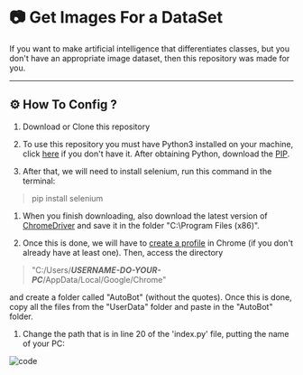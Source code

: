 # :camera: Get Images For a DataSet
If you want to make artificial intelligence that differentiates classes, but you don't have an appropriate image dataset, then this repository was made for you.

---
## :gear: How To Config ?
1. Download or Clone this repository

1. To use this repository you must have Python3 installed on your machine, click [here](https://phoenixnap.com/kb/how-to-install-python-3-windows) if you don't have it. After obtaining Python, download the [PIP](https://phoenixnap.com/kb/install-pip-windows).

1. After that, we will need to install selenium, run this command in the terminal:

> pip install selenium

1. When you finish downloading, also download the latest version of [ChromeDriver](https://chromedriver.chromium.org/downloads) and save it in the folder "C:\Program Files (x86)".

1. Once this is done, we will have to [create a profile](https://support.google.com/chrome/answer/2364824?co=GENIE.Platform%3DDesktop&hl=en) in Chrome (if you don't already have at least one). Then, access the directory 
> "C:/Users/**_USERNAME-DO-YOUR-PC_**/AppData/Local/Google/Chrome"


and create a folder called "AutoBot" (without the quotes). Once this is done, copy all the files from the "UserData" folder and paste in the "AutoBot" folder.

1. Change the path that is in line 20 of the 'index.py' file, putting the name of your PC:

![code](https://user-images.githubusercontent.com/50505615/109402564-9c73e280-7935-11eb-9e26-61c7e25bd439.png)

